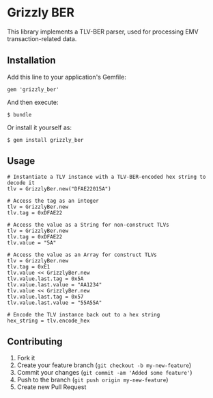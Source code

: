 # Grizzly BER

This library implements a TLV-BER parser, used for processing EMV transaction-related data.

## Installation

Add this line to your application's Gemfile:

    gem 'grizzly_ber'

And then execute:

    $ bundle

Or install it yourself as:

    $ gem install grizzly_ber

## Usage

    # Instantiate a TLV instance with a TLV-BER-encoded hex string to decode it
    tlv = GrizzlyBer.new("DFAE22015A")

    # Access the tag as an integer
    tlv = GrizzlyBer.new
    tlv.tag = 0xDFAE22

    # Access the value as a String for non-construct TLVs
    tlv = GrizzlyBer.new
    tlv.tag = 0xDFAE22
    tlv.value = "5A"

    # Access the value as an Array for construct TLVs
    tlv = GrizzlyBer.new
    tlv.tag = 0xE1
    tlv.value << GrizzlyBer.new
    tlv.value.last.tag = 0x5A
    tlv.value.last.value = "AA1234"
    tlv.value << GrizzlyBer.new
    tlv.value.last.tag = 0x57
    tlv.value.last.value = "55A55A"

    # Encode the TLV instance back out to a hex string
    hex_string = tlv.encode_hex
  
## Contributing

1. Fork it
2. Create your feature branch (`git checkout -b my-new-feature`)
3. Commit your changes (`git commit -am 'Added some feature'`)
4. Push to the branch (`git push origin my-new-feature`)
5. Create new Pull Request
